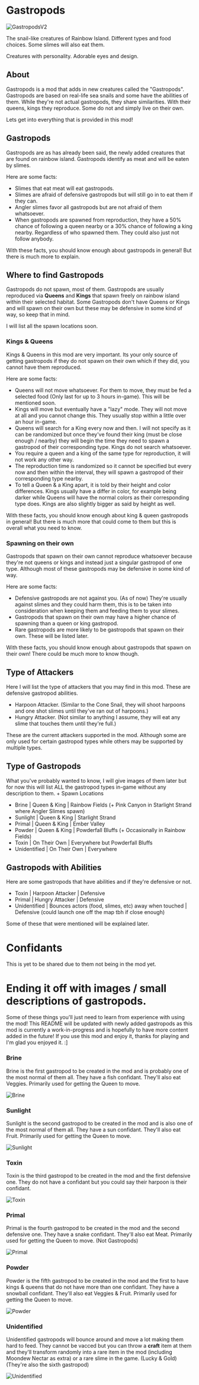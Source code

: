 # Gastropods

![GastropodsV2](Files/Images/GastropodsV2.png)

The snail-like creatures of Rainbow Island. Different types and food choices. Some slimes will also eat them.

Creatures with personality. Adorable eyes and design.

## About

Gastropods is a mod that adds in new creatures called the "Gastropods". Gastropods are based on real-life sea snails and some have the abilities of them. While they're not actual gastropods, they share similarities.
With their queens, kings they reproduce. Some do not and simply live on their own.

Lets get into everything that is provided in this mod!

## Gastropods

Gastropods are as has already been said, the newly added creatures that are found on rainbow island. Gastropods identify as meat and will be eaten by slimes.

Here are some facts:
- Slimes that eat meat will eat gastropods.
- Slimes are afraid of defensive gastropods but will still go in to eat them if they can.
- Angler slimes favor all gastropods but are not afraid of them whatsoever.
- When gastropods are spawned from reproduction, they have a 50% chance of following a queen nearby or a 30% chance of following a king nearby. Regardless of who spawned them. They could also just not follow anybody.

With these facts, you should know enough about gastropods in general! But there is much more to explain.



## Where to find Gastropods

Gastropods do not spawn, most of them. Gastropods are usually reproduced via **Queens** and **Kings** that spawn freely on rainbow island within their selected habitat.
Some Gastropods don't have Queens or Kings and will spawn on their own but these may be defensive in some kind of way, so keep that in mind.

I will list all the spawn locations soon.

### Kings & Queens

Kings & Queens in this mod are very important. Its your only source of getting gastropods if they do not spawn on their own which if they did, you cannot have them reproduced.

Here are some facts:
- Queens will not move whatsoever. For them to move, they must be fed a selected food (Only last for up to 3 hours in-game). This will be mentioned soon.
- Kings will move but eventually have a "lazy" mode. They will not move at all and you cannot change this. They usually stop within a little over an hour in-game.
- Queens will search for a King every now and then. I will not specify as it can be randomized but once they've found their king (must be close enough / nearby) they will begin the time they need to spawn a gastropod of their corresponding type. Kings do not search whatsoever.
- You require a queen and a king of the same type for reproduction, it will not work any other way.
- The reproduction time is randomized so it cannot be specified but every now and then within the interval, they will spawn a gastropod of their corresponding type nearby.
- To tell a Queen & a King apart, it is told by their height and color differences. Kings usually have a differ in color, for example being darker while Queens will have the normal colors as their corresponding type does. Kings are also slightly bigger as said by height as well.

With these facts, you should know enough about king & queen gastropods in general! But there is much more that could come to them but this is overall what you need to know.

### Spawning on their own

Gastropods that spawn on their own cannot reproduce whatsoever because they're not queens or kings and instead just a singular gastropod of one type.
Although most of these gastropods may be defensive in some kind of way.

Here are some facts:
- Defensive gastropods are not against you. (As of now) They're usually against slimes and they could harm them, this is to be taken into consideration when keeping them and feeding them to your slimes.
- Gastropods that spawn on their own may have a higher chance of spawning than a queen or king gastropod.
- Rare gastropods are more likely to be gastropods that spawn on their own. These will be listed later.

With these facts, you should know enough about gastropods that spawn on their own! There could be much more to know though.

## Type of Attackers

Here I will list the type of attackers that you may find in this mod. These are defensive gastropod abilities.

- Harpoon Attacker. (Similar to the Cone Snail, they will shoot harpoons and one shot slimes until they've ran out of harpoons.)
- Hungry Attacker. (Not similar to anything I assume, they will eat any slime that touches them until they're full.)

These are the current attackers supported in the mod. Although some are only used for certain gastropod types while others may be supported by multiple types.

## Type of Gastropods

What you've probably wanted to know, I will give images of them later but for now this will list ALL the gastropod types in-game without any description to them. + Spawn Locations

- Brine | Queen & King | Rainbow Fields (+ Pink Canyon in Starlight Strand where Angler Slimes spawn)
- Sunlight | Queen & King | Starlight Strand
- Primal | Queen & King | Ember Valley
- Powder | Queen & King | Powderfall Bluffs (+ Occasionally in Rainbow Fields)
- Toxin | On Their Own | Everywhere but Powderfall Bluffs
- Unidentified | On Their Own | Everywhere

## Gastropods with Abilities

Here are some gastropods that have abilities and if they're defensive or not.

- Toxin | Harpoon Attacker | Defensive
- Primal | Hungry Attacker | Defensive
- Unidentified | Bounces actors (food, slimes, etc) away when touched | Defensive (could launch one off the map tbh if close enough)

Some of these that were mentioned will be explained later.

# Confidants

This is yet to be shared due to them not being in the mod yet.

# Ending it off with images / small descriptions of gastropods.

Some of these things you'll just need to learn from experience with using the mod! This README will be updated with newly added gastropods as this mod is currently a work-in-progress and is hopefully to have more content added in the future! If you use this mod and enjoy it, thanks for playing and I'm glad you enjoyed it. :]

### Brine

Brine is the first gastropod to be created in the mod and is probably one of the most normal of them all. They have a fish confidant.
They'll also eat Veggies. Primarily used for getting the Queen to move.

![Brine](Files/Images//brine.gif)

### Sunlight

Sunlight is the second gastropod to be created in the mod and is also one of the most normal of them all. They have a sun confidant.
They'll also eat Fruit. Primarily used for getting the Queen to move.

![Sunlight](Files/Images/sunlight.png)

### Toxin

Toxin is the third gastropod to be created in the mod and the first defensive one. They do not have a confidant but you could say their harpoon is their confidant.

![Toxin](Files/Images/toxin.gif)

### Primal

Primal is the fourth gastropod to be created in the mod and the second defensive one. They have a snake confidant.
They'll also eat Meat. Primarily used for getting the Queen to move. (Not Gastropods)

![Primal](Files/Images/primal.png)

### Powder

Powder is the fifth gastropod to be created in the mod and the first to have kings & queens that do not have more than one confidant. They have a snowball confidant.
They'll also eat Veggies & Fruit. Primarily used for getting the Queen to move.

![Powder](Files/Images/powder.gif)

### Unidentified

Unidentified gastropods will bounce around and move a lot making them hard to feed. They cannot be vacced but you can throw a **craft** item at them and they'll transform randomly into a rare item in the mod (including Moondew Nectar as extra) or a rare slime in the game. (Lucky & Gold) (They're also the sixth gastropod)

![Unidentified](Files/Images/unidentified.gif)
